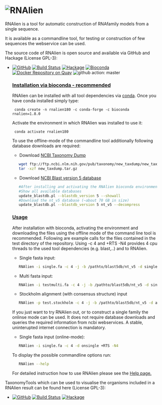 ![RNAlien](http://www.tbi.univie.ac.at/~egg/RNAlien.png "RNAlien") 
=========
RNAlien is a tool for automatic construction of RNAfamily models from a single sequence.

It is available as a commandline tool, for testing or construction of few sequences the webservice can be used.

The source code of RNAlien is open source and available via GitHub and Hackage (License GPL-3):

*   [![GitHub](https://img.shields.io/github/tag/eggzilla/RNAlien.svg)](https://github.com/eggzilla/RNAlien) [![Build Status](https://travis-ci.org/eggzilla/RNAlien.svg?branch=master)](https://travis-ci.org/eggzilla/RNAlien) [![Hackage](https://img.shields.io/hackage/v/RNAlien.svg)](https://hackage.haskell.org/package/RNAlien) [![Bioconda](https://anaconda.org/bioconda/rnalien/badges/version.svg)](https://anaconda.org/bioconda/rnalien) [![Docker Repository on Quay](https://quay.io/repository/biocontainers/RNAlien/status "Docker Repository on Quay")](https://quay.io/repository/repository/biocontainers/RNAlien) ![github action: master](https://github.com/eggzilla/RNAlien/actions/workflows/action.yml/badge.svg)


    ### <u>Installation via bioconda - recommended</u>

     RNAlien can be installed with all tool dependencies via [conda](https://conda.io/docs/install/quick.html). Once you have conda installed simply type:

         conda create -n rnalien180 -c conda-forge -c bioconda rnalien=1.8.0

     Activate the environment in which RNAlien was installed to use it:

         conda activate rnalien180
    
    To use the offline-mode of the commandline tool additionally following database downloads are required:
    
    *  Download [NCBI Taxonomy Dump](ftp://ftp.ncbi.nlm.nih.gov/pub/taxonomy/new_taxdump/new_taxdump.tar.gz)
    ```bash
       wget ftp://ftp.ncbi.nlm.nih.gov/pub/taxonomy/new_taxdump/new_taxdump.tar.gz
       tar -xzf new_taxdump.tar.gz
    ```

    *  Download [NCBI Blast version 5 database](https://ftp.ncbi.nlm.nih.gov/blast/db/v5)
    ```bash
       #After installing and activating the RNAlien bioconda environment use update_blastdb.pl
       #Show all available databases
       update_blastdb.pl --blastdb_version 5 --showall
       #Download the nt_v5 database (~about 70 GB in size)
       update_blastdb.pl --blastdb_version 5 nt_v5 --decompress 
    ```
    
    ### <u>Usage</u>
    
    After installation with bioconda, activating the environment and downloading the files using the offline mode of the command line tool is recommended.
    Following are example calls for the files contained in the test directory of the repository.
    Using -c 4 and  +RTS -N4 provides 4 cpu threads to the used tool dependencies (e.g. blast,..) and to RNAlien.
    * Single fasta input:
    ```bash
       RNAlien -i single.fa -c 4 -j -b /pathto/blast5db/nt_v5 -d single -w /pathto/new_taxdump/taxidlineage.dmp +RTS -N4
    ```
    
    * Multi fasta input: 
    
    ```bash
       RNAlien -i testmulti.fa -c 4 -j -b /pathto/blast5db/nt_v5 -d single -w /pathto/new_taxdump/taxidlineage.dmp +RTS -N4
    ```
    
    * Stockholm alignment (with consensus structure) input
    ```bash
       RNAlien -p test.stockholm -c 4 -j -b /pathto/blast5db/nt_v5 -d aln -w /pathto/new_taxdump/taxidlineage.dmp +RTS -N4
    ```

    If you just want to try RNAlien out, or to construct a single family the onlinse mode can be used.
    It does not require database downloads and queries the required information from ncbi webservices.
    A stable, uninterupted internet connection is mandatory.

    * Single fasta input (online-mode):
    ```bash
       RNAlien -i single.fa -c 4 -d onsingle +RTS -N4
    ```
    To display the possible commandline options run:

    ```bash
       RNAlien --help
    ```    
    For detailed instruction how to use RNAlien please see the [Help page.](http://rna.tbi.univie.ac.at/rnalien/help)

TaxonomyTools which can be used to visualise the organisms included in a RNAlien result can be found here (License GPL-3):

*   [![GitHub](https://img.shields.io/github/tag/eggzilla/TaxonomyTools.svg)](https://github.com/eggzilla/TaxonomyTools) [![Build Status](https://travis-ci.org/eggzilla/TaxonomyTools.svg?branch=master)](https://travis-ci.org/eggzilla/TaxonomyTools) [![Hackage](https://img.shields.io/hackage/v/TaxonomyTools.svg)](https://hackage.haskell.org/package/RNAlien)

